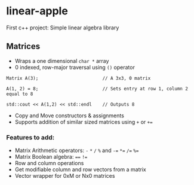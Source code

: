 # linear-apple
First c++ project: Simple linear algebra library


## Matrices
- Wraps a one dimensional `char *` array
- 0 indexed, row-major traversal using `()` operator
```
Matrix A(3);                        // A 3x3, 0 matrix

A(1, 2) = 8;                        // Sets entry at row 1, column 2 equal to 8

std::cout << A(1,2) << std::endl    // Outputs 8
```
- Copy and Move constructors & assignments
- Supports addition of similar sized matrices using `+` or `+=`

### Features to add:
- Matrix Arithmetic operators: `-` `*` `/` `%` and `-=` `*=` `/=` `%=`
- Matrix Boolean algebra: `==` `!=`
- Row and column operations
- Get modifiable column and row vectors from a matrix
- Vector wrapper for 0xM or Nx0 matrices
